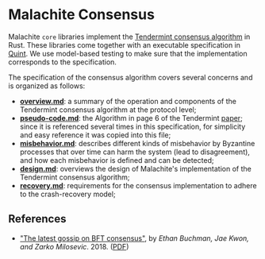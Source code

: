 # Malachite Consensus

Malachite `core` libraries implement the [Tendermint consensus algorithm][tendermint-arxiv] in Rust.
These libraries come together with an executable specification in [Quint][quint-spec].
We use model-based testing to make sure that the implementation corresponds to
the specification.

The specification of the consensus algorithm covers several concerns and is organized as follows:

- [**overview.md**](./overview.md): a summary of the operation and components
  of the Tendermint consensus algorithm at the protocol level;
- [**pseudo-code.md**](./pseudo-code.md): the Algorithm in page 6 of the
  Tendermint [paper][tendermint-pdf];
  since it is referenced several times in this specification, for simplicity and
  easy reference it was copied into this file;
- [**misbehavior.md**](./misbehavior.md): describes different kinds of
  misbehavior by Byzantine processes that over time can harm the system (lead to
  disagreement), and how each misbehavior is defined and can be detected;
- [**design.md**](./design.md): overviews the design of Malachite's
  implementation of the Tendermint consensus algorithm;
- [**recovery.md**](./recovery.md): requirements for the consensus implementation
  to adhere to the crash-recovery model;

## References

- ["The latest gossip on BFT consensus"][tendermint-arxiv],
  by _Ethan Buchman, Jae Kwon, and Zarko Milosevic_. 2018.
  ([PDF][tendermint-pdf])

[tendermint-arxiv]: https://arxiv.org/abs/1807.04938
[tendermint-pdf]: https://arxiv.org/pdf/1807.04938
[quint-spec]: ../quint/README.md
